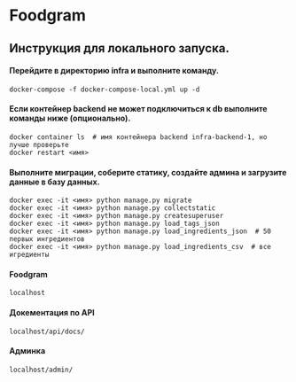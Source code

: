 # Foodgram

## Инструкция для локального запуска.

#### Перейдите в директорию infra и выполните команду.
```
docker-compose -f docker-compose-local.yml up -d
```
#### Если контейнер backend не может подключиться к db выполните команды ниже (опционально).
```
docker container ls  # имя контейнера backend infra-backend-1, но лучше проверьте
docker restart <имя>
```
#### Выполните миграции, соберите статику, создайте админа и загрузите данные в базу данных.
```
docker exec -it <имя> python manage.py migrate
docker exec -it <имя> python manage.py collectstatic
docker exec -it <имя> python manage.py createsuperuser
docker exec -it <имя> python manage.py load_tags_json
docker exec -it <имя> python manage.py load_ingredients_json  # 50 первых ингредиентов
docker exec -it <имя> python manage.py load_ingredients_csv  # все игредиенты
```
#### Foodgram
```
localhost
```
#### Докементация по API
```
localhost/api/docs/
```
#### Админка
```
localhost/admin/
```

